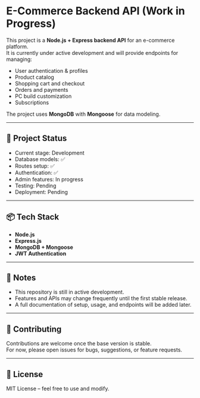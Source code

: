 # E-Commerce Backend API (Work in Progress)

This project is a **Node.js + Express backend API** for an e-commerce platform.  
It is currently under active development and will provide endpoints for managing:

- User authentication & profiles
- Product catalog
- Shopping cart and checkout
- Orders and payments
- PC build customization
- Subscriptions

The project uses **MongoDB** with **Mongoose** for data modeling.

---

## 🚧 Project Status
- Current stage: Development
- Database models: ✅
- Routes setup: ✅
- Authentication: ✅
- Admin features: In progress
- Testing: Pending
- Deployment: Pending

---

## 📦 Tech Stack
- **Node.js**
- **Express.js**
- **MongoDB + Mongoose**
- **JWT Authentication**

---

## 📌 Notes
- This repository is still in active development.  
- Features and APIs may change frequently until the first stable release.  
- A full documentation of setup, usage, and endpoints will be added later.  

---

## 🤝 Contributing
Contributions are welcome once the base version is stable.  
For now, please open issues for bugs, suggestions, or feature requests.  

---

## 📜 License
MIT License – feel free to use and modify.
